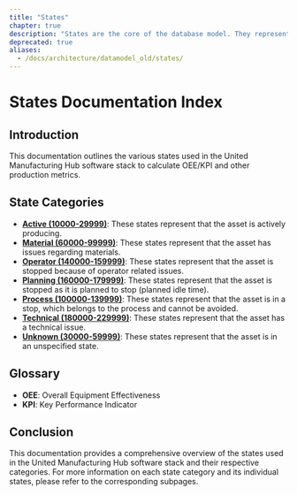 ```yaml
---
title: "States"
chapter: true
description: "States are the core of the database model. They represent the state of the machine at a given point in time."
deprecated: true
aliases:
  - /docs/architecture/datamodel_old/states/
---
```



# States Documentation Index

## Introduction
This documentation outlines the various states used in the United Manufacturing Hub software stack to calculate OEE/KPI and other production metrics.

## State Categories
- **[Active (10000-29999)](/docs/datamodel_old/states/active/)**: These states represent that the asset is actively producing.
- **[Material (60000-99999)](/docs/datamodel_old/states/material)**: These states represent that the asset has issues regarding materials.
- **[Operator (140000-159999)](/docs/datamodel_old/states/operator)**: These states represent that the asset is stopped because of operator related issues.
- **[Planning (160000-179999)](/docs/datamodel_old/states/planning)**: These states represent that the asset is stopped as it is planned to stop (planned idle time).
- **[Process (100000-139999)](/docs/datamodel_old/states/process)**: These states represent that the asset is in a stop, which belongs to the process and cannot be avoided.
- **[Technical (180000-229999)](/docs/datamodel_old/states/technical)**: These states represent that the asset has a technical issue.
- **[Unknown (30000-59999)](/docs/datamodel_old/states/unknown)**: These states represent that the asset is in an unspecified state.
 


## Glossary
- **OEE**: Overall Equipment Effectiveness
- **KPI**: Key Performance Indicator

## Conclusion
This documentation provides a comprehensive overview of the states used in the United Manufacturing Hub software stack and their respective categories. For more information on each state category and its individual states, please refer to the corresponding subpages.
